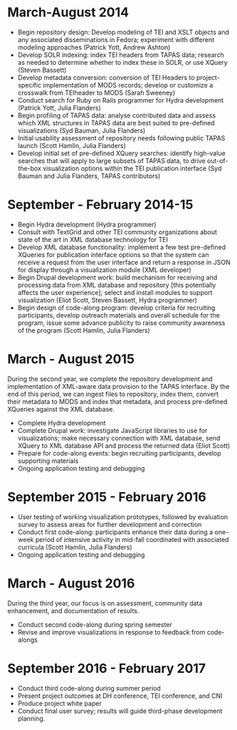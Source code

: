 # March-August 2014
* Begin repository design: Develop modeling of TEI and XSLT objects and any associated disseminations in Fedora; experiment with different modeling approaches (Patrick Yott, Andrew Ashton)
* Develop SOLR indexing: index TEI headers from TAPAS data; research as needed to determine whether to index these in SOLR, or use XQuery (Steven Bassett)
* Develop metadata conversion: conversion of TEI Headers to project-specific implementation of MODS records; develop or customize a crosswalk from TEIheader to MODS (Sarah Sweeney)
* Conduct search for Ruby on Rails programmer for Hydra development (Patrick Yott, Julia Flanders)
* Begin profiling of TAPAS data: analyse contributed data and assess which XML structures in TAPAS data are best suited to pre-defined visualizations (Syd Bauman, Julia Flanders)
* Initial usability assessment of repository needs following public TAPAS launch (Scott Hamlin, Julia Flanders)
* Develop initial set of pre-defined XQuery searches: identify high-value searches that will apply to large subsets of TAPAS data, to drive out-of-the-box visualization options within the TEI publication interface (Syd Bauman and Julia Flanders, TAPAS contributors)

# September - February 2014-15
* Begin Hydra development (Hydra programmer)
* Consult with TextGrid and other TEI community organizations about state of the art in XML database technology for TEI
* Develop XML database functionality: implement a few test pre-defined XQueries for publication interface options so that the system can receive a request from the user interface and return a response in JSON for display through a visualization module (XML developer)
* Begin Drupal development work: build mechanism for receiving and processing data from XML database and repository [this potentially affects the user experience]; select and install modules to support visualization (Eliot Scott, Steven Bassett, Hydra programmer)
* Begin design of code-along program: develop criteria for recruiting participants, develop outreach materials and overall schedule for the program, issue some advance publicity to raise community awareness of the program (Scott Hamlin, Julia Flanders)

# March - August 2015
During the second year, we complete the repository development and implementation
of XML-aware data provision to the TAPAS interface. By the end of this period, we can
ingest files to repository, index them, convert their metadata to MODS and index that
metadata, and process pre-defined XQueries against the XML database.
* Complete Hydra development 
* Complete Drupal work: investigate JavaScript libraries to use for visualizations; make necessary connection with XML database, send XQuery to XML database API and process the returned data (Eliot Scott)
* Prepare for code-along events: begin recruiting participants, develop supporting materials
* Ongoing application testing and debugging

# September 2015 - February 2016
* User testing of working visualization prototypes, followed by evaluation survey to assess areas for further development and correction
* Conduct first code-along: participants enhance their data during a one-week period of intensive activity in mid-fall coordinated with associated curricula (Scott Hamlin, Julia Flanders)
* Ongoing application testing and debugging

# March - August 2016
During the third year, our focus is on assessment, community data enhancement, and
documentation of results.
* Conduct second code-along during spring semester
* Revise and improve visualizations in response to feedback from code-alongs 

# September 2016 - February 2017
* Conduct third code-along during summer period
* Present project outcomes at DH conference, TEI conference, and CNI 
* Produce project white paper
* Conduct final user survey; results will guide third-phase development planning.


